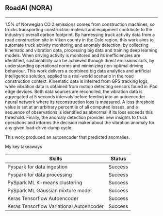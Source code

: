 ## RoadAI (NORA)
---

1.5% of Norwegian CO 2 emissions comes from construction machines, so trucks transporting construction material and equipment contribute to the industry’s overall carbon footprint. By harnessing truck activity data from a road construction site in Viken county in the Oslo region, this work aims to automate truck activity monitoring and anomaly detection, by collecting kinematic and vibration data, processing big data and training deep learning models. When driving activity is monitored and its inefficiencies are identified, sustainability can be achieved through direct emissions cuts, by understanding operational norms and minimizing non-optimal driving behaviour. This work delivers a combined big data analytics and artificial intelligence solution, applied to a real-world scenario in the road construction context. Kinematic data is inferred from GPS tracking logs, while vibration data is obtained from motion detecting sensors found in iPad edge
devices. Both data sources are reconciled, the vibration data is aggregated at 5 seconds intervals before feeding into an autoencoder neural network where its reconstruction loss is measured. A loss threshold value is set at an arbitrary percentile of all computed losses, and a sequence of observations is identified as abnormal if its loss exceeds this threshold. Finally, the anomaly detection provides new insights to truck operations and informs the decision maker about the vibration anomaly
for any given load-drive-dump cycle.

This work produced an autoencoder that predicted anomalies.

My key takeaways

| Skills    | Status |
| -------- | ------- |
| Pyspark for data ingestion  | Success    |
| Pyspark for data processing | Success     |
| PySpark ML K-means clustering   | Success    |
| PySpark ML Gaussian mixture model    | Success    |
| Keras Tensorflow Autoencoder   | Success    |
| Keras Tensorflow Variational Autoencoder   | Success    |
